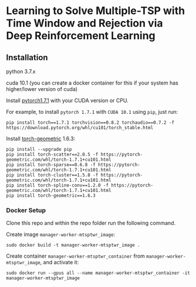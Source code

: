 # Learning to Solve Multiple-TSP with Time Window and Rejection via Deep Reinforcement Learning

## Installation
python 3.7.x

cuda 10.1 (you can create a docker container for this if your system has higher/lower version of cuda)

Install [pytorch1.7.1](https://pytorch.org/get-started/previous-versions/) with your CUDA version or CPU.

For example, to install `pytorch 1.7.1` with `CUDA 10.1` using `pip`, just run:
```commandline
pip install torch==1.7.1 torchvision==0.8.2 torchaudio==0.7.2 -f https://download.pytorch.org/whl/cu101/torch_stable.html
```

Install [torch-geometric](https://github.com/rusty1s/pytorch_geometric) 1.6.3:
```commandline
pip install --upgrade pip
pip install torch-scatter==2.0.5 -f https://pytorch-geometric.com/whl/torch-1.7.1+cu101.html
pip install torch-sparse==0.6.8 -f https://pytorch-geometric.com/whl/torch-1.7.1+cu101.html
pip install torch-cluster==1.5.8 -f https://pytorch-geometric.com/whl/torch-1.7.1+cu101.html
pip install torch-spline-conv==1.2.0 -f https://pytorch-geometric.com/whl/torch-1.7.1+cu101.html
pip install torch-geometric==1.6.3
```
### Docker Setup
Clone this repo and within the repo folder run the following command.

Create image `manager-worker-mtsptwr_image`:
```commandline
sudo docker build -t manager-worker-mtsptwr_image .
```

Create container `manager-worker-mtsptwr_container` from `manager-worker-mtsptwr_image`, and activate it:
```commandline
sudo docker run --gpus all --name manager-worker-mtsptwr_container -it manager-worker-mtsptwr_image
```